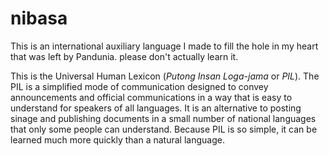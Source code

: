 # nibasa

This is an international auxiliary language I made to fill the hole
in my heart that was left by Pandunia.  please don't actually learn
it.

This is the Universal Human Lexicon (*Putong Insan Loga-jama* or *PIL*).
The PIL is a simplified mode of communication designed to convey announcements and official communications
in a way that is easy to understand for speakers of all languages.
It is an alternative to posting sinage and publishing documents in a small number of national languages
that only some people can understand.
Because PIL is so simple, it can be learned much more quickly than a natural language.

